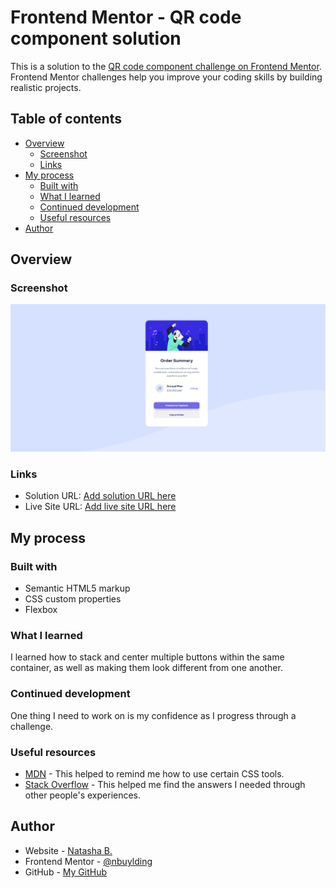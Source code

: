 # Frontend Mentor - QR code component solution

This is a solution to the [QR code component challenge on Frontend Mentor](https://www.frontendmentor.io/challenges/qr-code-component-iux_sIO_H). Frontend Mentor challenges help you improve your coding skills by building realistic projects. 

## Table of contents

- [Overview](#overview)
  - [Screenshot](#screenshot)
  - [Links](#links)
- [My process](#my-process)
  - [Built with](#built-with)
  - [What I learned](#what-i-learned)
  - [Continued development](#continued-development)
  - [Useful resources](#useful-resources)
- [Author](#author)


## Overview

### Screenshot

![](./Screenshot%20(8).png)


### Links

- Solution URL: [Add solution URL here]( )
- Live Site URL: [Add live site URL here]( )

## My process

### Built with

- Semantic HTML5 markup
- CSS custom properties
- Flexbox

### What I learned

I learned how to stack and center multiple buttons within the same container, as well as making them look different from one another.


### Continued development

One thing I need to work on is my confidence as I progress through a challenge. 

### Useful resources

- [MDN](https://developer.mozilla.org/en-US/) - This helped to remind me how to use certain CSS tools.
- [Stack Overflow](https://stackoverflow.com/) - This helped me find the answers I needed through other people's experiences.

## Author

- Website - [Natasha B.](https://www.natashabuylding.com)
- Frontend Mentor - [@nbuylding](https://www.frontendmentor.io/profile/nbuylding)
- GitHub - [My GitHub](https://github.com/nbuylding)